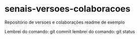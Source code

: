 # senais-versoes-colaboracoes
Repositório de versoes e colaborações
readme de exemplo


Lembrei do comando: git commit
lembrei do comando: git status

